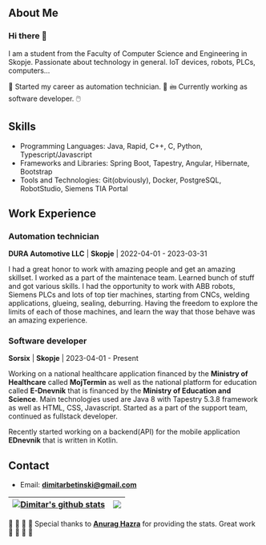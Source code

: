 ## About Me

### Hi there 👋

I am a student from the Faculty of Computer Science and Engineering in Skopje. Passionate about technology in general. IoT devices, robots, PLCs, computers... 

🤖 Started my career as automation technician. 🤖
🖮 Currently working as software developer. 🖱️

## Skills

- Programming Languages: Java, Rapid, C++, C, Python, Typescript/Javascript
- Frameworks and Libraries: Spring Boot, Tapestry, Angular, Hibernate, Bootstrap
- Tools and Technologies: Git(obviously), Docker, PostgreSQL, RobotStudio, Siemens TIA Portal

## Work Experience

### Automation technician
**DURA Automotive LLC** | **Skopje** | 2022-04-01 - 2023-03-31

I had a great honor to work with amazing people and get an amazing skillset. I worked as a part of the maintenace team. Learned bunch of stuff and got various skills. I had the opportunity to work with ABB robots, Siemens PLCs and lots of top tier machines, starting from CNCs, welding applications, glueing, sealing, deburring. Having the freedom to explore the limits of each of those machines, and learn the way that those behave was an amazing experience.

### Software developer
**Sorsix** | **Skopje** | 2023-04-01 - Present

Working on a national healthcare application financed by the **Ministry of Healthcare** called **MojTermin** as well as the national platform for education called **E-Dnevnik** that is financed by the **Ministry of Education and Science**. Main technologies used are Java 8 with Tapestry 5.3.8 framework as well as HTML, CSS, Javascript. Started as a part of the support team, continued as fullstack developer.

Recently started working on a backend(API) for the mobile application **EDnevnik** that is written in Kotlin.

## Contact

- Email: **dimitarbetinski@gmail.com**

| <a href="https://github.com/anuraghazra/github-readme-stats"><img align="center" src="https://github-readme-stats.vercel.app/api?username=dimitry4now&show_icons=true&include_all_commits=true&theme=transparent&hide_border=true&rank_icon=github" alt="Dimitar's github stats" /></a> | <a href="https://github.com/anuraghazra/github-readme-stats"><img align="center" src="https://github-readme-stats.vercel.app/api/top-langs/?username=dimitry4now&layout=compact&theme=transparent&hide_border=true" /></a> |
| ------------- | ------------- |

👏 👏 👏 👏 Special thanks to [**Anurag Hazra**](https://github.com/anuraghazra/github-readme-stats) for providing the stats. Great work 👏 👏 👏 👏
<!--
**Dimitry4Now/Dimitry4Now** is a ✨ _special_ ✨ repository because its `README.md` (this file) appears on your GitHub profile.

Here are some ideas to get you started:

- 🔭 I’m currently working on ...
- 🌱 I’m currently learning ...
- 👯 I’m looking to collaborate on ...
- 🤔 I’m looking for help with ...
- 💬 Ask me about ...
- 📫 How to reach me: ...
- 😄 Pronouns: ...
- ⚡ Fun fact: ...
-->
